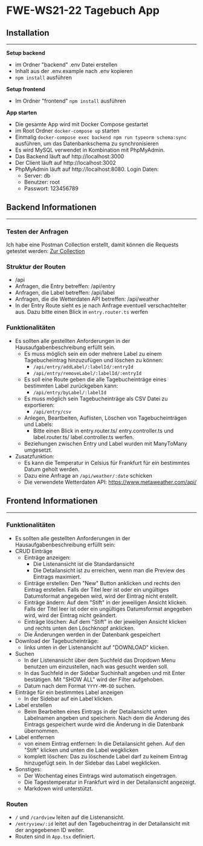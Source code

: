 # FWE-WS21-22 Tagebuch App

## **Installation**
---
**Setup backend**
- im Ordner "backend" .env Datei erstellen
- Inhalt aus der .env.example nach .env kopieren
- `npm install` ausführen

**Setup frontend**
- Im Ordner "frontend" `npm install` ausführen

**App starten**
- Die gesamte App wird mit Docker Compose gestartet
- im Root Ordner `docker-compose up` starten
- Einmalig `docker-compose exec backend npm run typeorm schema:sync`
ausführen, um das Datenbankschema zu synchronisieren
- Es wird MySQL verwendet in Kombination mit PhpMyAdmin.
- Das Backend läuft auf http://localhost:3000
- Der Client läuft auf http://localhost:3002
- PhpMyAdmin läuft auf http://localhost:8080. Login Daten:
    - Server: db
    - Benutzer: root
    - Passwort: 123456789


## **Backend Informationen**
---
### **Testen der Anfragen**
Ich habe eine Postman Collection erstellt, damit können die Requests getestet werden: [Zur Collection](packages/backend/postman/diary-app.postman_collection.json)


### **Struktur der Routen**
- /api
- Anfragen, die Entry betreffen: /api/entry
- Anfragen, die Label betreffen: /api/label
- Anfragen, die die Wetterdaten API betreffen: /api/weather
- In der Entry Route sieht es je nach Anfrage eventuell verschachtelter aus. Dazu bitte einen Blick in `entry.router.ts` werfen

### **Funktionalitäten**
- Es sollten alle gestellten Anforderungen in der Hausaufgabenbeschreibung erfüllt sein.
    - Es muss möglich sein ein oder mehrere Label zu einem Tagebucheintrag hinzuzufügen und löschen zu können:
        - `/api/entry/addLabel/:labelId/:entryId`
        - `/api/entry/removeLabel/:labelId/:entryId`
    - Es soll eine Route geben die alle Tagebucheinträge eines bestimmten Label
zurückgeben kann: 
        - `/api/entry/byLabel/:labelId`
    - Es muss möglich sein Tagebucheinträge als CSV Datei zu exportieren:
        - `/api/entry/csv`
    - Anlegen, Beartbeiten, Auflisten, Löschen von Tagebucheinträgen und Labels:
        - Bitte einen Blick in entry.router.ts/ entry.controller.ts und label.router.ts/ label.controller.ts werfen.
    - Beziehungen zwischen Entry und Label wurden mit ManyToMany umgesetzt.
- Zusatzfunktion:
    - Es kann die Temperatur in Celsius für Frankfurt für ein bestimmtes Datum geholt werden.
    - Dazu eine Anfrage an `/api/weather/:date` schicken
    - Die verwendete Wetterdaten API: https://www.metaweather.com/api/

## **Frontend Informationen**
---
### **Funktionalitäten**
- Es sollten alle gestellten Anforderungen in der Hausaufgabenbeschreibung erfüllt sein:
- CRUD Einträge
    - Einträge anzeigen:
        - Die Listenansicht ist die Standardansicht
        - Die Detailansicht ist zu erreichen, wenn man die Preview des Eintrags maximiert.
    - Einträge erstellen: Den "New" Button anklicken und rechts den Eintrag erstellen. Falls der Titel leer ist oder ein ungültiges Datumsformat angegeben wird, wird der Eintrag nicht erstellt.
    - Einträge ändern: Auf dem "Stift" in der jeweiligen Ansicht klicken. Falls der Titel leer ist oder ein ungültiges Datumsformat angegeben wird, wird der Eintrag nicht geändert.
    - Einträge löschen: Auf dem "Stift" in der jeweilgen Ansicht klicken und rechts unten den Löschknopf anklicken.
    - Die Änderungen werden in der Datenbank gespeichert
- Download der Tagebucheinträge:
    - links unten in der Listenansicht auf "DOWNLOAD" klicken.
- Suchen
    - In der Listenansicht über dem Suchfeld das Dropdown Menu benutzen um einzustellen, nach was gesucht werden soll.
    - In das Suchfeld in der Sidebar Suchinhalt angeben und mit Enter bestätigen. Mit "SHOW ALL" wird der Filter aufgehoben.
    - Datum nach dem Format `YYYY-MM-DD` suchen.
- Einträge für ein bestimmtes Label anzeigen
    - In der Sidebar auf ein Label klicken.
- Label erstellen
    - Beim Bearbeiten eines Eintrags in der Detailansicht unten Labelnamen angeben und speichern. Nach dem die Änderung des Eintrags gespeichert wurde wird die Änderung in die Datenbank übernommen.
- Label entfernen
    - von einem Eintrag entfernen: In die Detailansicht gehen. Auf den "Stift" klicken und unten die Label wegklicken
    - komplett löschen: Das zu löschende Label darf zu keinem Eintrag hinzugefügt sein. In der Sidebar das Label wegklicken.
- Sonstiges:
    - Der Wochentag eines Eintrags wird automatisch eingetragen.
    - Die Tagestemperatur in Frankfurt wird in der Detailansicht angezeigt.
    - Markdown wird unterstützt.

### **Routen**
- `/` und `/cardview` leiten auf die Listenansicht.
- `/entryview/:id` leitet auf den Tagebucheintrag in der Detailansicht mit der angegebenen ID weiter.
- Routen sind in `App.tsx` definiert.

